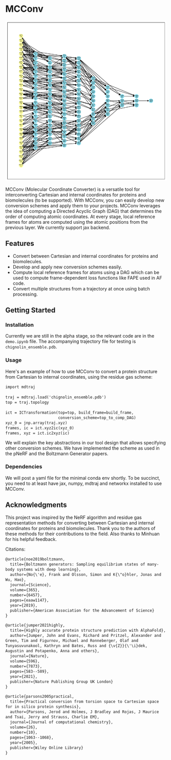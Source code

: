 # MCConv

![Visualization of local frame computation DAG with the residue gas conversion scheme applied to chignolin](./residue_gas_bg_viz.png)


MCConv (Molecular Coordinate Converter) is a versatile tool for interconverting Cartesian and internal coordinates for proteins and biomolecules (to be supported). With MCConv, you can easily develop new conversion schemes and apply them to your projects. MCConv leverages the idea of computing a Directed Acyclic Graph (DAG) that determines the order of computing atomic coordinates. At every stage, local reference frames for atoms are computed using the atomic positions from the previous layer. We currently support jax backend.

## Features
* Convert between Cartesian and internal coordinates for proteins and biomolecules.
* Develop and apply new conversion schemes easily.
* Compute local reference frames for atoms using a DAG which can be used to compute frame-dependent loss functions like FAPE used in AF code.
* Convert multiple structures from a trajectory at once using batch processing.

## Getting Started

### Installation
Currently we are still in the alpha stage, so the relevant code are in the `demo.ipynb` file. The accompanying trajectory file for testing is `chignolin_ensemble.pdb`.

### Usage
Here's an example of how to use MCConv to convert a protein structure from Cartesian to internal coordinates, using the residue gas scheme:

```
import mdtraj

traj = mdtraj.load('chignolin_ensemble.pdb')
top = traj.topology

ict = ICTransformation(top=top, build_frame=build_frame,
                       conversion_scheme=top_to_comp_DAG)
xyz_0 = jnp.array(traj.xyz)
frames, ic = ict.xyz2ic(xyz_0)
frames, xyz = ict.ic2xyz(ic)

```

We will explain the key abstractions in our tool design that allows specifying other conversion schemes. We have implemented the scheme as used in the pNeRF and the Boltzmann Generator papers.

### Dependencies
We will post a yaml file for the minimal conda env shortly. To be succinct, you need to at least have jax, numpy, mdtraj and networkx installed to use MCConv.


## Acknowledgments
This project was inspired by the NeRF algorithm and residue gas representation methods for converting between Cartesian and internal coordinates for proteins and biomolecules. Thank you to the authors of these methods for their contributions to the field. Also thanks to Minhuan for his helpful feedback.

Citations:
```
@article{noe2019boltzmann,
  title={Boltzmann generators: Sampling equilibrium states of many-body systems with deep learning},
  author={No{\'e}, Frank and Olsson, Simon and K{\"o}hler, Jonas and Wu, Hao},
  journal={Science},
  volume={365},
  number={6457},
  pages={eaaw1147},
  year={2019},
  publisher={American Association for the Advancement of Science}
}
```

```
@article{jumper2021highly,
  title={Highly accurate protein structure prediction with AlphaFold},
  author={Jumper, John and Evans, Richard and Pritzel, Alexander and Green, Tim and Figurnov, Michael and Ronneberger, Olaf and Tunyasuvunakool, Kathryn and Bates, Russ and {\v{Z}}{\'\i}dek, Augustin and Potapenko, Anna and others},
  journal={Nature},
  volume={596},
  number={7873},
  pages={583--589},
  year={2021},
  publisher={Nature Publishing Group UK London}
}
```

```
@article{parsons2005practical,
  title={Practical conversion from torsion space to Cartesian space for in silico protein synthesis},
  author={Parsons, Jerod and Holmes, J Bradley and Rojas, J Maurice and Tsai, Jerry and Strauss, Charlie EM},
  journal={Journal of computational chemistry},
  volume={26},
  number={10},
  pages={1063--1068},
  year={2005},
  publisher={Wiley Online Library}
}
```